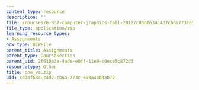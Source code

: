 ```yaml
---
content_type: resource
description: ''
file: /courses/6-837-computer-graphics-fall-2012/cd3bf634c4d7cb6a773c698a4ab3ab72_one_vs.zip
file_type: application/zip
learning_resource_types:
- Assignments
ocw_type: OCWFile
parent_title: Assignments
parent_type: CourseSection
parent_uid: 2f610a3a-4ade-e0ff-11e9-c0ece5c872d3
resourcetype: Other
title: one_vs.zip
uid: cd3bf634-c4d7-cb6a-773c-698a4ab3ab72
---
```

